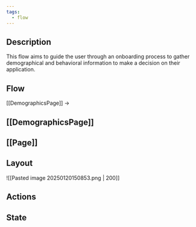 ```yaml
---
tags:
  - flow
---
```

## Description

This flow aims to guide the user through an onboarding process to gather demographical and behavioral information to make a decision on their application.

## Flow

[[DemographicsPage]] -> 
## [[DemographicsPage]]

## [[Page]]
## Layout

![[Pasted image 20250120150853.png | 200]]

## Actions


## State